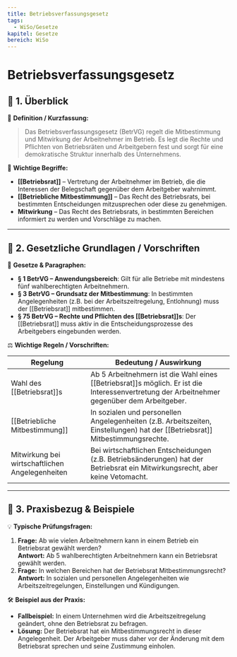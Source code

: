 ```yaml
---
title: Betriebsverfassungsgesetz
tags:
  - WiSo/Gesetze
kapitel: Gesetze
bereich: WiSo
---
```

# Betriebsverfassungsgesetz

## 🔹 1. Überblick

📖 **Definition / Kurzfassung:**  
>Das Betriebsverfassungsgesetz (BetrVG) regelt die Mitbestimmung und Mitwirkung der Arbeitnehmer im Betrieb. Es legt die Rechte und Pflichten von Betriebsräten und Arbeitgebern fest und sorgt für eine demokratische Struktur innerhalb des Unternehmens.

🔑 **Wichtige Begriffe:**

- **[[Betriebsrat]]** – Vertretung der Arbeitnehmer im Betrieb, die die Interessen der Belegschaft gegenüber dem Arbeitgeber wahrnimmt.
- **[[Betriebliche Mitbestimmung]]** – Das Recht des Betriebsrats, bei bestimmten Entscheidungen mitzusprechen oder diese zu genehmigen.
- **Mitwirkung** – Das Recht des Betriebsrats, in bestimmten Bereichen informiert zu werden und Vorschläge zu machen.

---

## 🔹 2. Gesetzliche Grundlagen / Vorschriften

📜 **Gesetze & Paragraphen:**

- **§ 1 BetrVG – Anwendungsbereich**: Gilt für alle Betriebe mit mindestens fünf wahlberechtigten Arbeitnehmern.
- **§ 3 BetrVG – Grundsatz der Mitbestimmung**: In bestimmten Angelegenheiten (z.B. bei der Arbeitszeitregelung, Entlohnung) muss der [[Betriebsrat]] mitbestimmen.
- **§ 75 BetrVG – Rechte und Pflichten des [[Betriebsrat]]s**: Der [[Betriebsrat]] muss aktiv in die Entscheidungsprozesse des Arbeitgebers eingebunden werden.

⚖️ **Wichtige Regeln / Vorschriften:**

| Regelung                                        | Bedeutung / Auswirkung                                                                                                                      |
| ----------------------------------------------- | ------------------------------------------------------------------------------------------------------------------------------------------- |
| Wahl des [[Betriebsrat]]s                       | Ab 5 Arbeitnehmern ist die Wahl eines [[Betriebsrat]]s möglich. Er ist die Interessenvertretung der Arbeitnehmer gegenüber dem Arbeitgeber. |
| [[Betriebliche Mitbestimmung]]                  | In sozialen und personellen Angelegenheiten (z.B. Arbeitszeiten, Einstellungen) hat der [[Betriebsrat]] Mitbestimmungsrechte.               |
| Mitwirkung bei wirtschaftlichen Angelegenheiten | Bei wirtschaftlichen Entscheidungen (z.B. Betriebsänderungen) hat der Betriebsrat ein Mitwirkungsrecht, aber keine Vetomacht.               |

---

## 🔹 3. Praxisbezug & Beispiele

💡 **Typische Prüfungsfragen:**

1. **Frage:** Ab wie vielen Arbeitnehmern kann in einem Betrieb ein Betriebsrat gewählt werden?  
    **Antwort:** Ab 5 wahlberechtigten Arbeitnehmern kann ein Betriebsrat gewählt werden.
2. **Frage:** In welchen Bereichen hat der Betriebsrat Mitbestimmungsrecht?  
    **Antwort:** In sozialen und personellen Angelegenheiten wie Arbeitszeitregelungen, Einstellungen und Kündigungen.

🛠 **Beispiel aus der Praxis:**

- **Fallbeispiel:** In einem Unternehmen wird die Arbeitszeitregelung geändert, ohne den Betriebsrat zu befragen.
- **Lösung:** Der Betriebsrat hat ein Mitbestimmungsrecht in dieser Angelegenheit. Der Arbeitgeber muss daher vor der Änderung mit dem Betriebsrat sprechen und seine Zustimmung einholen.
